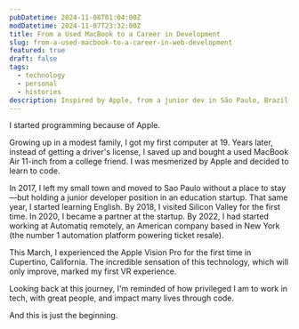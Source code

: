 ```yaml
---
pubDatetime: 2024-11-08T01:04:00Z
modDatetime: 2024-11-07T23:32:00Z
title: From a Used MacBook to a Career in Development
slug: from-a-used-macbook-to-a-career-in-web-development
featured: true
draft: false
tags:
  - technology
  - personal
  - histories
description: Inspired by Apple, from a junior dev in São Paulo, Brazil, to a career in tech focused on code and automation.
---
```


I started programming because of Apple.

Growing up in a modest family, I got my first computer at 19. Years later, instead of getting a driver's license, I saved up and bought a used MacBook Air 11-inch from a college friend. I was mesmerized by Apple and decided to learn to code.

In 2017, I left my small town and moved to Sao Paulo without a place to stay—but holding a junior developer position in an education startup. That same year, I started learning English. By 2018, I visited Silicon Valley for the first time. In 2020, I became a partner at the startup. By 2022, I had started working at Automatiq remotely, an American company based in New York (the number 1 automation platform powering ticket resale).

This March, I experienced the Apple Vision Pro for the first time in Cupertino, California. The incredible sensation of this technology, which will only improve, marked my first VR experience.

Looking back at this journey, I'm reminded of how privileged I am to work in tech, with great people, and impact many lives through code.

And this is just the beginning.
